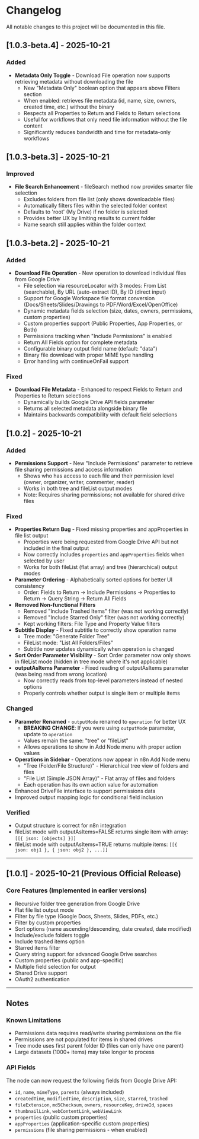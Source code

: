# Changelog

All notable changes to this project will be documented in this file.

## [1.0.3-beta.4] - 2025-10-21

### Added
- **Metadata Only Toggle** - Download File operation now supports retrieving metadata without downloading the file
  - New "Metadata Only" boolean option that appears above Filters section
  - When enabled: retrieves file metadata (id, name, size, owners, created time, etc.) without the binary
  - Respects all Properties to Return and Fields to Return selections
  - Useful for workflows that only need file information without the file content
  - Significantly reduces bandwidth and time for metadata-only workflows

## [1.0.3-beta.3] - 2025-10-21

### Improved
- **File Search Enhancement** - fileSearch method now provides smarter file selection
  - Excludes folders from file list (only shows downloadable files)
  - Automatically filters files within the selected folder context
  - Defaults to 'root' (My Drive) if no folder is selected
  - Provides better UX by limiting results to current folder
  - Name search still applies within the folder context

## [1.0.3-beta.2] - 2025-10-21

### Added
- **Download File Operation** - New operation to download individual files from Google Drive
  - File selection via resourceLocator with 3 modes: From List (searchable), By URL (auto-extract ID), By ID (direct input)
  - Support for Google Workspace file format conversion (Docs/Sheets/Slides/Drawings to PDF/Word/Excel/OpenOffice)
  - Dynamic metadata fields selection (size, dates, owners, permissions, custom properties)
  - Custom properties support (Public Properties, App Properties, or Both)
  - Permissions tracking when "Include Permissions" is enabled
  - Return All Fields option for complete metadata
  - Configurable binary output field name (default: "data")
  - Binary file download with proper MIME type handling
  - Error handling with continueOnFail support

### Fixed
- **Download File Metadata** - Enhanced to respect Fields to Return and Properties to Return selections
  - Dynamically builds Google Drive API fields parameter
  - Returns all selected metadata alongside binary file
  - Maintains backwards compatibility with default field selections

## [1.0.2] - 2025-10-21

### Added
- **Permissions Support** - New "Include Permissions" parameter to retrieve file sharing permissions and access information
  - Shows who has access to each file and their permission level (owner, organizer, writer, commenter, reader)
  - Works in both tree and fileList output modes
  - Note: Requires sharing permissions; not available for shared drive files

### Fixed
- **Properties Return Bug** - Fixed missing properties and appProperties in file list output
  - Properties were being requested from Google Drive API but not included in the final output
  - Now correctly includes `properties` and `appProperties` fields when selected by user
  - Works for both fileList (flat array) and tree (hierarchical) output modes
- **Parameter Ordering** - Alphabetically sorted options for better UI consistency
  - Order: Fields to Return → Include Permissions → Properties to Return → Query String → Return All Fields
- **Removed Non-functional Filters** 
  - Removed "Include Trashed Items" filter (was not working correctly)
  - Removed "Include Starred Only" filter (was not working correctly)
  - Kept working filters: File Type and Property Value filters
- **Subtitle Display** - Fixed subtitle to correctly show operation name
  - Tree mode: "Generate Folder Tree"
  - FileList mode: "List All Folders/Files"
  - Subtitle now updates dynamically when operation is changed
- **Sort Order Parameter Visibility** - Sort Order parameter now only shows in fileList mode (hidden in tree mode where it's not applicable)
- **outputAsItems Parameter** - Fixed reading of outputAsItems parameter (was being read from wrong location)
  - Now correctly reads from top-level parameters instead of nested options
  - Properly controls whether output is single item or multiple items

### Changed
- **Parameter Renamed** - `outputMode` renamed to `operation` for better UX
  - **BREAKING CHANGE**: If you were using `outputMode` parameter, update to `operation`
  - Values remain the same: "tree" or "fileList"
  - Allows operations to show in Add Node menu with proper action values
- **Operations in Sidebar** - Operations now appear in n8n Add Node menu
  - "Tree (Folder/File Structure)" - Hierarchical tree view of folders and files
  - "File List (Simple JSON Array)" - Flat array of files and folders
  - Each operation has its own action value for automation
- Enhanced DriveFile interface to support permissions data
- Improved output mapping logic for conditional field inclusion

### Verified
- Output structure is correct for n8n integration
- fileList mode with outputAsItems=FALSE returns single item with array: `[[{ json: [objects] }]]`
- fileList mode with outputAsItems=TRUE returns multiple items: `[[{ json: obj1 }, { json: obj2 }, ...]]`

---

## [1.0.1] - 2025-10-21 (Previous Official Release)

### Core Features (Implemented in earlier versions)
- Recursive folder tree generation from Google Drive
- Flat file list output mode
- Filter by file type (Google Docs, Sheets, Slides, PDFs, etc.)
- Filter by custom properties
- Sort options (name ascending/descending, date created, date modified)
- Include/exclude folders toggle
- Include trashed items option
- Starred items filter
- Query string support for advanced Google Drive searches
- Custom properties (public and app-specific)
- Multiple field selection for output
- Shared Drive support
- OAuth2 authentication

---

## Notes

### Known Limitations
- Permissions data requires read/write sharing permissions on the file
- Permissions are not populated for items in shared drives
- Tree mode uses first parent folder ID (files can only have one parent)
- Large datasets (1000+ items) may take longer to process

### API Fields
The node can now request the following fields from Google Drive API:
- `id`, `name`, `mimeType`, `parents` (always included)
- `createdTime`, `modifiedTime`, `description`, `size`, `starred`, `trashed`
- `fileExtension`, `md5Checksum`, `owners`, `resourceKey`, `driveId`, `spaces`
- `thumbnailLink`, `webContentLink`, `webViewLink`
- `properties` (public custom properties)
- `appProperties` (application-specific custom properties)
- `permissions` (file sharing permissions - when enabled)